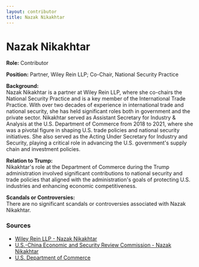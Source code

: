```yaml
---
layout: contributor  
title: Nazak Nikakhtar
---
```


# Nazak Nikakhtar

**Role:** Contributor

**Position:** Partner, Wiley Rein LLP; Co-Chair, National Security Practice

**Background:**  
Nazak Nikakhtar is a partner at Wiley Rein LLP, where she co-chairs the National Security Practice and is a key member of the International Trade Practice. With over two decades of experience in international trade and national security, she has held significant roles both in government and the private sector. Nikakhtar served as Assistant Secretary for Industry & Analysis at the U.S. Department of Commerce from 2018 to 2021, where she was a pivotal figure in shaping U.S. trade policies and national security initiatives. She also served as the Acting Under Secretary for Industry and Security, playing a critical role in advancing the U.S. government's supply chain and investment policies.

**Relation to Trump:**  
Nikakhtar's role at the Department of Commerce during the Trump administration involved significant contributions to national security and trade policies that aligned with the administration's goals of protecting U.S. industries and enhancing economic competitiveness.

**Scandals or Controversies:**  
There are no significant scandals or controversies associated with Nazak Nikakhtar.

### Sources
- [Wiley Rein LLP - Nazak Nikakhtar](https://www.wiley.law/people-NazakNikakhtar) 
- [U.S.-China Economic and Security Review Commission - Nazak Nikakhtar](https://www.uscc.gov/hearings/current-and-emerging-technologies-us-china-economic-and-national-security-competition)
- [U.S. Department of Commerce](https://www.commerce.gov/about/leadership/nazak-nikakhtar)